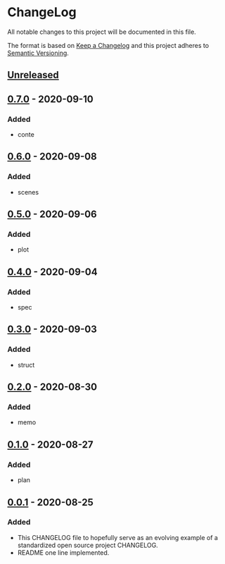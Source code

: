 # ChangeLog
All notable changes to this project will be documented in this file.

The format is based on [Keep a Changelog](http://keepachangelog.com/en/1.0.0/)
and this project adheres to [Semantic Versioning](http://semver.org/spec/v2.0.0.html).

## [Unreleased]

## [0.7.0] - 2020-09-10
### Added
- conte

## [0.6.0] - 2020-09-08
### Added
- scenes

## [0.5.0] - 2020-09-06
### Added
- plot

## [0.4.0] - 2020-09-04
### Added
- spec

## [0.3.0] - 2020-09-03
### Added
- struct

## [0.2.0] - 2020-08-30
### Added
- memo

## [0.1.0] - 2020-08-27
### Added
- plan

## [0.0.1] - 2020-08-25
### Added
- This CHANGELOG file to hopefully serve as an evolving example of a standardized open source project CHANGELOG.
- README one line implemented.

[Unreleased]: https://github.com/My-Novel-Management/m132-outcast/compare/v0.7.0...HEAD
[0.7.0]: https://github.com/My-Novel-Management/m132-outcast/releases/v0.7.0
[0.6.0]: https://github.com/My-Novel-Management/m132-outcast/releases/v0.6.0
[0.5.0]: https://github.com/My-Novel-Management/m132-outcast/releases/v0.5.0
[0.4.0]: https://github.com/My-Novel-Management/m132-outcast/releases/v0.4.0
[0.3.0]: https://github.com/My-Novel-Management/m132-outcast/releases/v0.3.0
[0.2.0]: https://github.com/My-Novel-Management/m132-outcast/releases/v0.2.0
[0.1.0]: https://github.com/My-Novel-Management/m132-outcast/releases/v0.1.0
[0.0.1]: https://github.com/My-Novel-Management/m132-outcast/releases/v0.0.1
